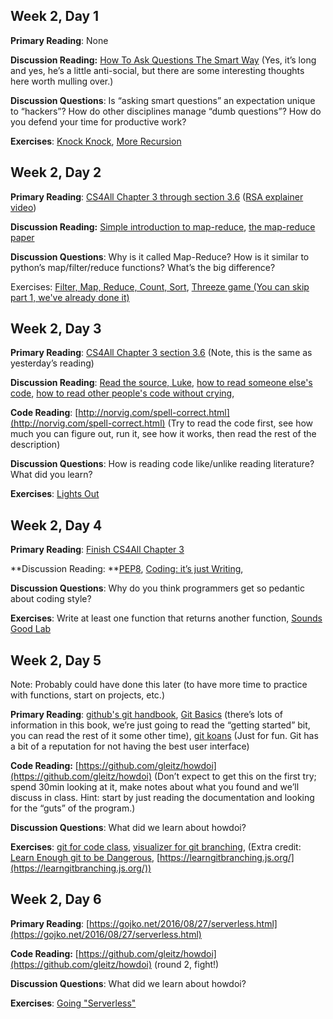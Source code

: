 ## Week 2, Day 1

**Primary Reading**: None

**Discussion Reading:** [How To Ask Questions The Smart Way](http://www.catb.org/esr/faqs/smart-questions.html) (Yes, it’s long and yes, he’s a little anti-social, but there are some interesting thoughts here worth mulling over.)

**Discussion Questions**: Is “asking smart questions” an expectation unique to “hackers”? How do other disciplines manage “dumb questions”? How do you defend your time for productive work?

**Exercises**: [Knock Knock](knock_knock.md), [More Recursion](more_recursion.md)

## Week 2, Day 2

**Primary Reading**: [CS4All Chapter 3 through section 3.6](https://www.cs.hmc.edu/csforallbook/FunctionalProgrammingDeux/functionalprogrammingdeux.html) ([RSA explainer video](https://www.youtube.com/watch?v=wXB-V_Keiu8))

**Discussion Reading:** [Simple introduction to map-reduce](http://ksat.me/map-reduce-a-really-simple-introduction-kloudo/), [the map-reduce paper](https://storage.googleapis.com/pub-tools-public-publication-data/pdf/16cb30b4b92fd4989b8619a61752a2387c6dd474.pdf)

**Discussion Questions**: Why is it called Map-Reduce? How is it similar to python’s map/filter/reduce functions? What’s the big difference?

Exercises: [Filter, Map, Reduce, Count, Sort](filter_map_reduce_count_sort.md),
[Threeze game (You can skip part 1, we've already done it)](https://www.cs.hmc.edu/twiki/bin/view/CS5Fall09/ThreeZee)

## Week 2, Day 3

**Primary Reading**: [CS4All Chapter 3 section 3.6](https://www.cs.hmc.edu/csforallbook/FunctionalProgrammingDeux/functionalprogrammingdeux.html) (Note, this is the same as yesterday’s reading)

**Discussion Reading**: [Read the source, Luke](https://blog.codinghorror.com/learn-to-read-the-source-luke/), [how to read someone else's code](https://medium.com/launch-school/how-to-read-source-code-without-ripping-your-hair-out-e066472bbe8d), [how to read other people's code without crying](https://medium.com/@mrlauriegray/the-way-to-read-other-peoples-code-without-ending-up-crying-dd71fee6d005),

**Code Reading**: [http://norvig.com/spell-correct.html](http://norvig.com/spell-correct.html) (Try to read the code first, see how much you can figure out, run it, see how it works, then read the rest of the description)

**Discussion Questions**: How is reading code like/unlike reading literature? What did you learn?

**Exercises**:  [Lights Out](lights_out.md)

## Week 2, Day 4

**Primary Reading**: [Finish CS4All Chapter 3](https://www.cs.hmc.edu/csforallbook/FunctionalProgrammingDeux/functionalprogrammingdeux.html)

**Discussion Reading: **[PEP8](https://www.python.org/dev/peps/pep-0008/), [Coding: it’s just Writing](https://blog.codinghorror.com/coding-its-just-writing/),

**Discussion Questions**: Why do you think programmers get so pedantic about coding style?

**Exercises**: Write at least one function that returns another function, [Sounds Good Lab](https://www.cs.hmc.edu/twiki/bin/view/CS5/SoundsGoodLab)


## Week 2, Day 5

Note: Probably could have done this later (to have more time to practice with functions, start on projects, etc.)

**Primary Reading**: [github's git handbook](https://guides.github.com/introduction/git-handbook/), [Git Basics](https://git-scm.com/book/en/v1/Getting-Started-Git-Basics) (there’s lots of information in this book, we’re just going to read the “getting started” bit, you can read the rest of it some other time), [git koans](http://stevelosh.com/blog/2013/04/git-koans/)  (Just for fun. Git has a bit of a reputation for not having the best user interface)

**Code Reading:** [https://github.com/gleitz/howdoi](https://github.com/gleitz/howdoi) (Don’t expect to get this on the first try; spend 30min looking at it, make notes about what you found and we’ll discuss in class. Hint: start by just reading the documentation and looking for the “guts” of the program.)

**Discussion Questions**: What did we learn about howdoi?

**Exercises**: [git for code class](git_setup.md),
 [visualizer for git branching](http://git-school.github.io/visualizing-git/),
(Extra credit: [Learn Enough git to be Dangerous](https://www.learnenough.com/git-tutorial/getting_started),
 [https://learngitbranching.js.org/](https://learngitbranching.js.org/))


## Week 2, Day 6

**Primary Reading**: [https://gojko.net/2016/08/27/serverless.html](https://gojko.net/2016/08/27/serverless.html)

**Code Reading:** [https://github.com/gleitz/howdoi](https://github.com/gleitz/howdoi) (round 2, fight!)

**Discussion Questions**: What did we learn about howdoi?

**Exercises**: [Going "Serverless"](serverless.md)
